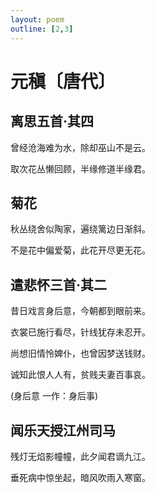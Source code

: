 ```yaml
---
layout: poem
outline: [2,3]
---
```


# 元稹〔唐代〕

## 离思五首·其四

曾经沧海难为水，除却巫山不是云。

取次花丛懒回顾，半缘修道半缘君。

## 菊花

秋丛绕舍似陶家，遍绕篱边日渐斜。

不是花中偏爱菊，此花开尽更无花。

## 遣悲怀三首·其二

昔日戏言身后意，今朝都到眼前来。

衣裳已施行看尽，针线犹存未忍开。

尚想旧情怜婢仆，也曾因梦送钱财。

诚知此恨人人有，贫贱夫妻百事哀。

(身后意 一作：身后事)

## 闻乐天授江州司马

残灯无焰影幢幢，此夕闻君谪九江。

垂死病中惊坐起，暗风吹雨入寒窗。
